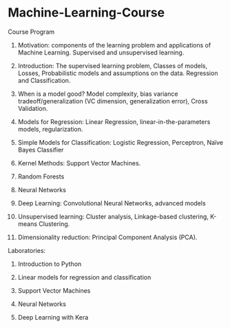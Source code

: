 # Machine-Learning-Course
Course Program   




1. Motivation: components of the learning problem and applications of Machine Learning. Supervised and unsupervised learning.

2. Introduction: The supervised learning problem, Classes of models, Losses, Probabilistic models and assumptions on the data.  Regression and Classification.

3. When is a model good?  Model complexity, bias variance tradeoff/generalization (VC dimension, generalization error), Cross Validation.

4. Models for Regression: Linear Regression, linear-in-the-parameters models, regularization.

5. Simple Models for Classification: Logistic Regression, Perceptron, Naïve Bayes Classifier

6. Kernel Methods: Support Vector Machines.

7. Random Forests

8. Neural Networks

9. Deep Learning: Convolutional Neural Networks, advanced models

10. Unsupervised learning: Cluster analysis, Linkage-based clustering, K-means Clustering.

11. Dimensionality reduction: Principal Component Analysis (PCA).



Laboratories:

1. Introduction to Python

2. Linear models for regression and classification

3. Support Vector Machines

4. Neural Networks

5. Deep Learning with Kera
